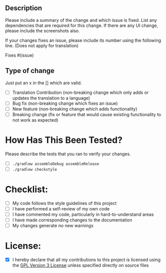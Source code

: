 ## Description

Please include a summary of the change and which issue is fixed. List any dependencies that are required for this change.
If there are any UI change, please include the screenshots also.

If your changes fixes an issue, please include its number using the following line. (Does not apply for translation)

Fixes #(issue)

## Type of change
Just put an x in the [] which are valid.
- [ ] Translation Contribution (non-breaking change which only adds or updates the translation to a language)
- [ ] Bug fix (non-breaking change which fixes an issue)
- [ ] New feature (non-breaking change which adds functionality)
- [ ] Breaking change (fix or feature that would cause existing functionality to not work as expected)

# How Has This Been Tested?

Please describe the tests that you ran to verify your changes.
- [ ] `./gradlew assembleDebug assembleRelease`
- [ ] `./gradlew checkstyle`

# Checklist:
- [ ] My code follows the style guidelines of this project
- [ ] I have performed a self-review of my own code
- [ ] I have commented my code, particularly in hard-to-understand areas
- [ ] I have made corresponding changes to the documentation
- [ ] My changes generate no new warnings

# License:
- [X] I hereby declare that all my contributions to this project is licensed using the [GPL Version 3 License](https://github.com/ctodobom/OpenNoteScanner/blob/master/GPLv3.TXT) unless specified directly on source files
